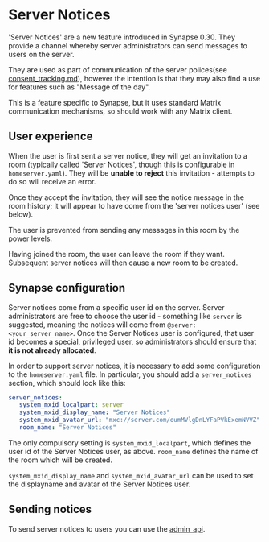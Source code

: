 # Server Notices

'Server Notices' are a new feature introduced in Synapse 0.30. They provide a
channel whereby server administrators can send messages to users on the server.

They are used as part of communication of the server polices(see
[consent_tracking.md](consent_tracking.md)), however the intention is that
they may also find a use for features such as "Message of the day".

This is a feature specific to Synapse, but it uses standard Matrix
communication mechanisms, so should work with any Matrix client.

## User experience

When the user is first sent a server notice, they will get an invitation to a
room (typically called 'Server Notices', though this is configurable in
`homeserver.yaml`). They will be **unable to reject** this invitation -
attempts to do so will receive an error.

Once they accept the invitation, they will see the notice message in the room
history; it will appear to have come from the 'server notices user' (see
below).

The user is prevented from sending any messages in this room by the power
levels.

Having joined the room, the user can leave the room if they want. Subsequent
server notices will then cause a new room to be created.

## Synapse configuration

Server notices come from a specific user id on the server. Server
administrators are free to choose the user id - something like `server` is
suggested, meaning the notices will come from
`@server:<your_server_name>`. Once the Server Notices user is configured, that
user id becomes a special, privileged user, so administrators should ensure
that **it is not already allocated**.

In order to support server notices, it is necessary to add some configuration
to the `homeserver.yaml` file. In particular, you should add a `server_notices`
section, which should look like this:

```yaml
server_notices:
   system_mxid_localpart: server
   system_mxid_display_name: "Server Notices"
   system_mxid_avatar_url: "mxc://server.com/oumMVlgDnLYFaPVkExemNVVZ"
   room_name: "Server Notices"
```

The only compulsory setting is `system_mxid_localpart`, which defines the user
id of the Server Notices user, as above. `room_name` defines the name of the
room which will be created.

`system_mxid_display_name` and `system_mxid_avatar_url` can be used to set the
displayname and avatar of the Server Notices user.

## Sending notices

To send server notices to users you can use the [admin_api](admin_api/server_notices.md).